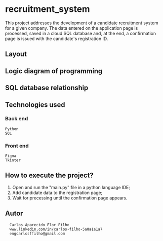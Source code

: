 # recruitment_system
This project addresses the development of a candidate recruitment system for a given company. The data entered on the application page is processed, saved in a cloud SQL database and, at the end, a confirmation page is issued with the candidate's registration ID.

## Layout

## Logic diagram of programming

## SQL database relationship

## Technologies used
### Back end
    Python
    SQL
    
### Front end
    Figma
    Tkinter

## How to execute the project?
  1. Open and run the "main.py" file in a python language IDE;
  2. Add candidate data to the registration page;
  3. Wait for processing until the confirmation page appears.

## Autor

      Carlos Aparecido Flor Filho
      www.linkedin.com/in/carlos-filho-5a0a1a1a7
      engcarlosffilho@gmail.com
